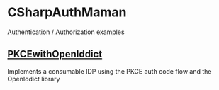# CSharpAuthMaman
Authentication / Authorization examples

## [PKCEwithOpenIddict](./tree/main/PKCEwithOpenIddict/)
Implements a consumable IDP using the PKCE auth code flow and the OpenIddict library